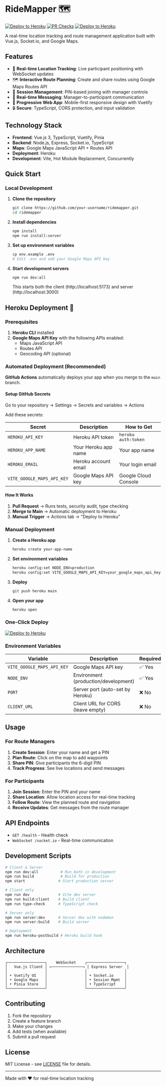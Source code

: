 # RideMapper 🗺️

[![Deploy to Heroku](https://github.com/your-username/ridemapper/actions/workflows/deploy.yml/badge.svg)](https://github.com/your-username/ridemapper/actions/workflows/deploy.yml)
[![PR Checks](https://github.com/your-username/ridemapper/actions/workflows/pr-check.yml/badge.svg)](https://github.com/your-username/ridemapper/actions/workflows/pr-check.yml)
[![Deploy to Heroku](https://www.herokucdn.com/deploy/button.svg)](https://heroku.com/deploy?template=https://github.com/your-username/ridemapper)

A real-time location tracking and route management application built with Vue.js, Socket.io, and Google Maps.

## Features

- 📍 **Real-time Location Tracking**: Live participant positioning with WebSocket updates
- 🗺️ **Interactive Route Planning**: Create and share routes using Google Maps Routes API
- 👥 **Session Management**: PIN-based joining with manager controls
- 💬 **Real-time Messaging**: Manager-to-participant communication
- 📱 **Progressive Web App**: Mobile-first responsive design with Vuetify
- 🔒 **Secure**: TypeScript, CORS protection, and input validation

## Technology Stack

- **Frontend**: Vue.js 3, TypeScript, Vuetify, Pinia
- **Backend**: Node.js, Express, Socket.io, TypeScript
- **Maps**: Google Maps JavaScript API + Routes API
- **Deployment**: Heroku
- **Development**: Vite, Hot Module Replacement, Concurrently

## Quick Start

### Local Development

1. **Clone the repository**
   ```bash
   git clone https://github.com/your-username/ridemapper.git
   cd ridemapper
   ```

2. **Install dependencies**
   ```bash
   npm install
   npm run install:server
   ```

3. **Set up environment variables**
   ```bash
   cp env.example .env
   # Edit .env and add your Google Maps API key
   ```

4. **Start development servers**
   ```bash
   npm run dev:all
   ```

   This starts both the client (http://localhost:5173) and server (http://localhost:3000)

## Heroku Deployment 🚀

### Prerequisites

1. **Heroku CLI** installed
2. **Google Maps API Key** with the following APIs enabled:
   - Maps JavaScript API
   - Routes API
   - Geocoding API (optional)

### Automated Deployment (Recommended)

**GitHub Actions** automatically deploys your app when you merge to the `main` branch.

#### Setup GitHub Secrets

Go to your repository → Settings → Secrets and variables → Actions

Add these secrets:

| Secret | Description | How to Get |
|--------|-------------|------------|
| `HEROKU_API_KEY` | Heroku API token | `heroku auth:token` |
| `HEROKU_APP_NAME` | Your Heroku app name | Your app name |
| `HEROKU_EMAIL` | Heroku account email | Your login email |
| `VITE_GOOGLE_MAPS_API_KEY` | Google Maps API key | Google Cloud Console |

#### How It Works

1. **Pull Request** → Runs tests, security audit, type checking
2. **Merge to Main** → Automatic deployment to Heroku
3. **Manual Trigger** → Actions tab → "Deploy to Heroku"

### Manual Deployment

1. **Create a Heroku app**
   ```bash
   heroku create your-app-name
   ```

2. **Set environment variables**
   ```bash
   heroku config:set NODE_ENV=production
   heroku config:set VITE_GOOGLE_MAPS_API_KEY=your_google_maps_api_key
   ```

3. **Deploy**
   ```bash
   git push heroku main
   ```

4. **Open your app**
   ```bash
   heroku open
   ```

### One-Click Deploy

[![Deploy to Heroku](https://www.herokucdn.com/deploy/button.svg)](https://heroku.com/deploy?template=https://github.com/your-username/ridemapper)

### Environment Variables

| Variable | Description | Required |
|----------|-------------|----------|
| `VITE_GOOGLE_MAPS_API_KEY` | Google Maps API key | ✅ Yes |
| `NODE_ENV` | Environment (production/development) | ✅ Yes |
| `PORT` | Server port (auto-set by Heroku) | ❌ No |
| `CLIENT_URL` | Client URL for CORS (leave empty) | ❌ No |

## Usage

### For Route Managers

1. **Create Session**: Enter your name and get a PIN
2. **Plan Route**: Click on the map to add waypoints
3. **Share PIN**: Give participants the 6-digit PIN
4. **Track Progress**: See live locations and send messages

### For Participants

1. **Join Session**: Enter the PIN and your name
2. **Share Location**: Allow location access for real-time tracking
3. **Follow Route**: View the planned route and navigation
4. **Receive Updates**: Get messages from the route manager

## API Endpoints

- `GET /health` - Health check
- `WebSocket /socket.io` - Real-time communication

## Development Scripts

```bash
# Client & Server
npm run dev:all          # Run both in development
npm run build            # Build for production
npm start               # Start production server

# Client only
npm run dev             # Vite dev server
npm run build:client    # Build client
npm run type-check      # TypeScript check

# Server only
npm run server:dev      # Server dev with nodemon
npm run server:build    # Build server

# Deployment
npm run heroku-postbuild # Heroku build hook
```

## Architecture

```
┌─────────────────┐    WebSocket    ┌─────────────────┐
│   Vue.js Client │ ←──────────────→ │ Express Server  │
│                 │                 │                 │
│ • Vuetify UI    │                 │ • Socket.io     │
│ • Google Maps   │                 │ • Session Mgmt  │
│ • Pinia Store   │                 │ • TypeScript    │
└─────────────────┘                 └─────────────────┘
```

## Contributing

1. Fork the repository
2. Create a feature branch
3. Make your changes
4. Add tests (when available)
5. Submit a pull request

## License

MIT License - see [LICENSE](LICENSE) file for details.

---

Made with ❤️ for real-time location tracking